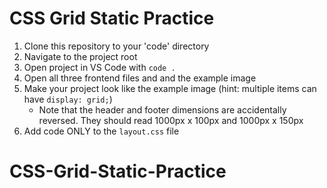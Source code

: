 # CSS Grid Static Practice

1. Clone this repository to your 'code' directory
1. Navigate to the project root
1. Open project in VS Code with `code .`
1. Open all three frontend files and and the example image
1. Make your project look like the example image (hint: multiple items can have `display: grid;`)
    - Note that the header and footer dimensions are accidentally reversed.  They should read 1000px x 100px and 1000px x 150px
1. Add code ONLY to the `layout.css` file
# CSS-Grid-Static-Practice
